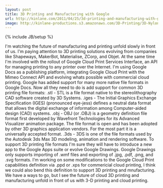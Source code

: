 ```yaml
---
layout: post
title: 3D Printing and Manufacturing with Google
url: http://kinlane.com/2011/04/25/3d-printing-and-manufacturing-with-google/
image: http://kinlane-productions.s3.amazonaws.com/3D-Printing/3D-Nylon-Bike.jpg
---
```

{% include JB/setup %}
<p>
     I'm watching the future of manufacturing and printing unfold slowly in front of us. I'm paying attention to 3D printing solutions evolving from companies like Shapeways, MakerBot, Materialise, ZCorp, and Objet. At the same time I'm involved with the rollout of Google Cloud Print Services Interface, an API for managing printing to any printer over the Internet. I'm using Google Docs as a publishing platform, integrating Google Cloud Print with the Mimeo Connect API and evolving whats possible with commercial cloud printing. Google has added support for many more native file formats in Google Docs. Now all they need to do is add support for common 3D printing file formats: .stl - STL is a file format native to the stereolithography CAD software created by 3D Systems. .iges - The Initial Graphics Exchange Specification (IGES) (pronounced eye-jess) defines a neutral data format that allows the digital exchange of information among Computer-aided design (CAD) systems. .obj - OBJ (or .OBJ) is a geometry definition file format first developed by Wavefront Technologies for its Advanced Visualizer animation package. The file format is open and has been adopted by other 3D graphics application vendors. For the most part it is a universally accepted format. .3ds - 3DS is one of the file formats used by the Autodesk 3ds Max 3D modeling, animation and rendering software. To support 3D printing file formats I'm sure they will have to introduce a new app to the Google Apps suite or evolve Google Drawings. Google Drawings only supports importing of .wmf files and exporting of .jpg, .pdf, .png, and .svg formats. I'm working on some modifications to the Google Cloud Print capabilities definition via .ppd or .xps for commericial cloud printing, I think we could also bend this definition to support 3D printing and mnufacturing. We have a ways to go, but I see the future of cloud 3D printing and manufacturing unfold in front of us with 3-D printing and cloud printing.
</p>